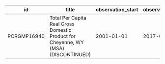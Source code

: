 | id          | title                                                                              | observation_start   | observation_end   |
|-------------|------------------------------------------------------------------------------------|---------------------|-------------------|
| PCRGMP16940 | Total Per Capita Real Gross Domestic Product for Cheyenne, WY (MSA) (DISCONTINUED) | 2001-01-01          | 2017-01-01        |